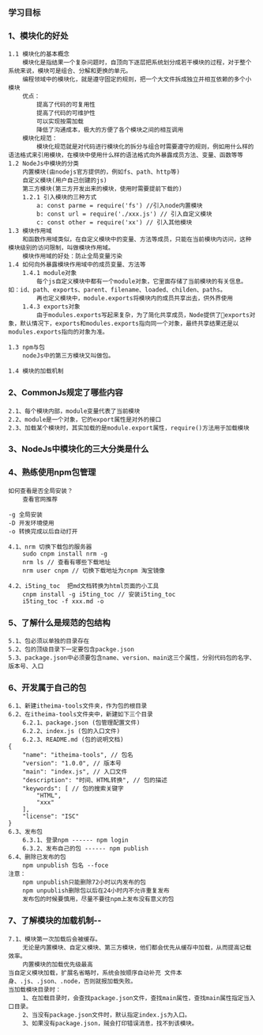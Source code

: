 ### 学习目标
### 1、模块化的好处
    1.1 模块化的基本概念
        模块化是指结果一个复杂问题时，自顶向下逐层把系统划分成若干模块的过程，对于整个系统来说，模块可是组合、分解和更换的单元。
        编程领域中的模块化，就是遵守固定的规则，把一个大文件拆成独立并相互依赖的多个小模块
        优点：
            提高了代码的可复用性
            提高了代码的可维护性
            可以实现按需加载
            降低了沟通成本，极大的方便了各个模块之间的相互调用
        模块化规范：
            模块化规范就是对代码进行模块化的拆分与组合时需要遵守的规则，例如用什么样的语法格式来引用模块，在模块中使用什么样的语法格式向外暴露成员方法、变量、函数等等
    1.2 NodeJs中模块的分类
        内置模块(由nodejs官方提供的，例如fs、path、http等)
        自定义模块(用户自己创建的js)
        第三方模块(第三方开发出来的模块，使用时需要提前下载的)
        1.2.1 引入模块的三种方式
            a: const parme = require('fs') //引入node内置模块
            b: const url = require('./xxx.js') // 引入自定义模块
            c: const other = require('xx') // 引入其他模块
    1.3 模块作用域
        和函数作用域类似，在自定义模块中的变量、方法等成员，只能在当前模块内访问，这种模块级别的访问限制，叫做模块作用域。
        模块作用域的好处：防止全局变量污染
    1.4 如何向外暴露模块作用域中的成员变量、方法等
        1.4.1 module对象
            每个js自定义模块中都有一个module对象，它里面存储了当前模块的有关信息。如：id、path、exports、parent、filename、loaded、childen、paths。
            再也定义模块中，module.exports将模块内的成员共享出去，供外界使用
        1.4.3 exports对象
            由于modules.exports写起来复杂，为了简化共享成员，Node提供了exports对象，默认情况下，exports和modules.exports指向同一个对象，最终共享结果还是以modules.exports指向的对象为准。
        
    1.3 npm与包
        nodeJs中的第三方模块又叫做包。
        
    1.4 模块的加载机制
### 2、CommonJs规定了哪些内容
    2.1、每个模块内部，module变量代表了当前模块
    2.2、module是一个对象，它的export属性是对外的接口
    2.3、加载某个模块时，其实加载的是module.export属性，require()方法用于加载模块
### 3、NodeJs中模块化的三大分类是什么
### 4、熟练使用npm包管理
    如何查看是否全局安装？
        查看官网推荐
    
    -g 全局安装
    -D 开发环境使用
    -o 转换完成以后自动打开

    4.1、nrm 切换下载包的服务器
        sudo cnpm install nrm -g
        nrm ls // 查看有哪些下载地址
        nrm user cnpm // 切换下载地址为cnpm 淘宝镜像

    4.2、i5ting_toc  把md文档转换为html页面的小工具
        cnpm install -g i5ting_toc // 安装i5ting_toc
        i5ting_toc -f xxx.md -o

### 5、了解什么是规范的包结构
    5.1、包必须以单独的目录存在
    5.2、包的顶级目录下一定要包含packge.json
    5.3、package.json中必须要包含name、version、main这三个属性，分别代码包的名字、版本号、入口
### 6、开发属于自己的包
    6.1、新建itheima-tools文件夹，作为包的根目录
    6.2、在itheima-tools文件夹中，新建如下三个目录
        6.2.1、package.json (包管理配置文件)
        6.2.2、index.js (包的入口文件)
        6.2.3、README.md (包的说明文档)
    {
        "name": "itheima-tools", // 包名
        "version": "1.0.0", // 版本号
        "main": "index.js", // 入口文件
        "description": "时间、HTML转换", // 包的描述
        "keywords": [ // 包的搜索关键字
            "HTML",
            "xxx"
        ],
        "license": "ISC"
    }
    6.3、发布包
        6.3.1、登录npm ------ npm login
        6.3.2、发布自己的包 ------ npm publish
    6.4、删除已发布的包
        npm unpublish 包名 --foce
    注意：
        npm unpublish只能删除72小时以内发布的包
        npm unpublish删除包以后在24小时内不允许重复发布
        发布包的时候要慎用，尽量不要往npm上发布没有意义的包
### 7、了解模块的加载机制--
    7.1、模块第一次加载后会被缓存。
        无论是内置模块、自定义模块、第三方模块，他们都会优先从缓存中加载，从而提高记载效率。
        内置模块的加载优先级最高
    当自定义模块加载，扩展名省略时，系统会按顺序自动补充 文件本身、.js、.json、.node，否则就报加载失败。
    当加载模块目录时：
        1、在加载目录时，会查找package.json文件，查找main属性，查找main属性指定当入口目录。
        2、当没有package.json文件时，默认指定index.js为入口。
        3、如果没有package.json，贼会打印错误消息，找不到该模块。